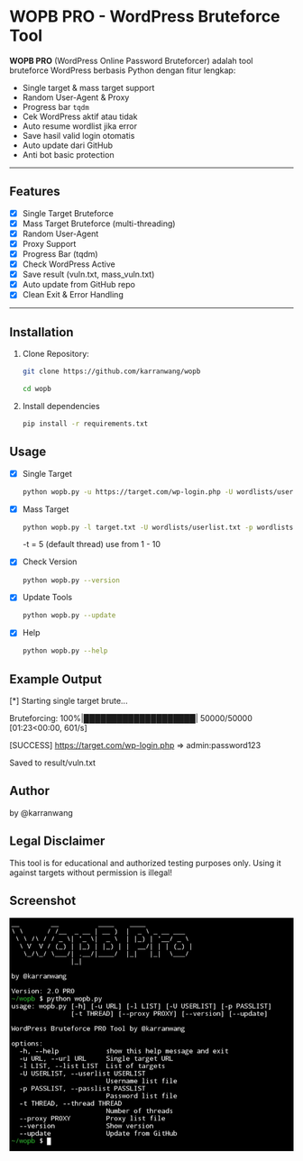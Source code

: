 # WOPB PRO - WordPress Bruteforce Tool

**WOPB PRO** (WordPress Online Password Bruteforcer) adalah tool bruteforce WordPress berbasis Python dengan fitur lengkap:
- Single target & mass target support
- Random User-Agent & Proxy
- Progress bar `tqdm`
- Cek WordPress aktif atau tidak
- Auto resume wordlist jika error
- Save hasil valid login otomatis
- Auto update dari GitHub
- Anti bot basic protection

---

## Features
- [x] Single Target Bruteforce
- [x] Mass Target Bruteforce (multi-threading)
- [x] Random User-Agent
- [x] Proxy Support
- [x] Progress Bar (tqdm)
- [x] Check WordPress Active
- [x] Save result (vuln.txt, mass_vuln.txt)
- [x] Auto update from GitHub repo
- [x] Clean Exit & Error Handling

---

## Installation

1. Clone Repository:

   ```bash
   git clone https://github.com/karranwang/wopb
   ```
   
   ```bash
   cd wopb
   ```
   
2. Install dependencies

   ```bash
   pip install -r requirements.txt
   ```

## Usage

- [X] Single Target

   ```bash
   python wopb.py -u https://target.com/wp-login.php -U wordlists/userlist.txt -p wordlists/passlist.txt --proxy proxy/proxy.txt
   ```
- [X] Mass Target

   ```bash
   python wopb.py -l target.txt -U wordlists/userlist.txt -p wordlists/passlist.txt -t 5 --proxy proxy/proxy.txt
   ```

   -t = 5 (default thread) use from 1 - 10
   
   
- [X] Check Version

   ```bash
   python wopb.py --version
   ```
   
- [X] Update Tools

   ```bash
   python wopb.py --update
   ```
   
- [X] Help

   ```bash
   python wopb.py --help
   ```
   

## Example Output

[*] Starting single target brute...

Bruteforcing: 100%|████████████████████| 50000/50000 [01:23<00:00, 601/s]

[SUCCESS] https://target.com/wp-login.php => admin:password123

Saved to result/vuln.txt


## Author

by @karranwang


## Legal Disclaimer

This tool is for educational and authorized testing purposes only.
Using it against targets without permission is illegal!

## Screenshot

![WOPB Screenshot](img.jpg)
